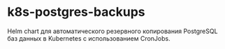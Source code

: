 # k8s-postgres-backups
Helm chart для автоматического резервного копирования PostgreSQL баз данных в Kubernetes с использованием CronJobs.
